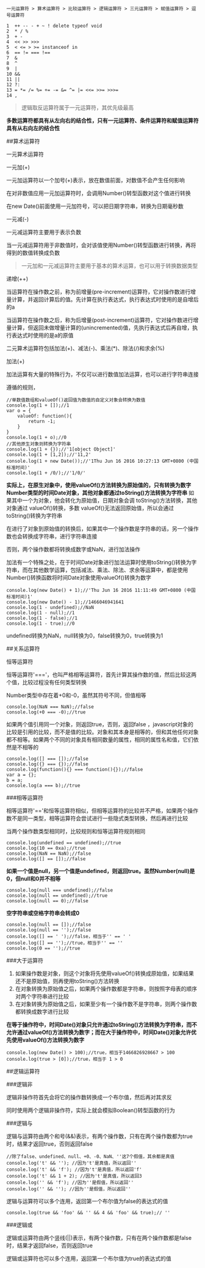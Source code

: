 
    一元运算符 > 算术运算符 > 比较运算符 > 逻辑运算符 > 三元运算符 > 赋值运算符 > 逗号运算符

    1  ++ -- - + ~ ! delete typeof void
    2  * / %
    3  + -
    4  << >> >>>
    5  < <= > >= instanceof in
    6  == != === !==
    7  &
    8  ^
    9  |
    10 &&
    11 ||
    12 ?:
    13 = *= /= %= += -= &= ^= |= <<= >>= >>>=
    14 ,

>逻辑取反运算符属于一元运算符，其优先级最高

**多数运算符都具有从左向右的结合性，只有一元运算符、条件运算符和赋值运算符具有从右向左的结合性**

##算术运算符

  一元算术运算符 

  一元加(+) 

  一元加运算符以一个加号(+)表示，放在数值前面，对数值不会产生任何影响

  在对非数值应用一元加运算符时，会调用Number()转型函数对这个值进行转换

  在new Date()前面使用一元加符号，可以把日期字符串，转换为日期毫秒数

  一元减(-)

  一元减运算符主要用于表示负数

  当一元减运算符用于非数值时，会对该值使用Number()转型函数进行转换，再将得到的数值转换成负数

  >一元加和一元减运算符主要用于基本的算术运算，也可以用于转换数据类型

  递增(++)

  当运算符在操作数之前，称为前增量(pre-increment)运算符，它对操作数进行增量计算，并返回计算后的值。先计算在执行表达式，执行表达式时使用的是自增后的a
  
  当运算符在操作数之后，称为后增量(post-increment)运算符，它对操作数进行增量计算，但返回未做增量计算的(unincremented)值，先执行表达式后再自增，执行表达式时使用的是a的原值


  二元算术运算符包括加法(+)、减法(-)、乘法(*)、除法(/)和求余(%)

  加法(+) 

  加法运算有大量的特殊行为，不仅可以进行数值加法运算，也可以进行字符串连接

  遵循的规则，

    //单数值数组和valueOf()返回值为数值的自定义对象会转换为数值
    console.log(1 + []);//1
    var o = {
        valueOf: function(){
            return -1;
        }
    }
    console.log(1 + o);//0
    //其他原生对象则转换为字符串
    console.log(1 + {});//'1[object Object]'
    console.log(1 + [1,2]);//'11,2'
    console.log(1 + new Date());//'1Thu Jun 16 2016 10:27:13 GMT+0800 (中国标准时间)'
    console.log(1 + /0/);//'1/0/'
  **实际上，在原生对象中，使用valueOf()方法转换为原始值的，只有转换为数字Number类型的时间Date对象，其他对象都通过toString()方法转换为字符串**
  如果其中一个为对象，他会转化为原始值，日期对象会调 toString()方法转换，其他对象通过 valueOf()转换，多数 valueOf()无法返回原始值，所以会通过 toString()转换为字符串

  在进行了对象到原始值的转换后，如果其中一个操作数是字符串的话，另一个操作数也会转换成字符串，进行字符串连接

  否则，两个操作数都将转换成数字或NaN，进行加法操作

  加法有一个特殊之处，在于时间Date对象进行加法运算时使用toString()转换为字符串，而在其他数学运算，包括减法、乘法、除法、求余等运算中，都是使用Number()转换函数将时间Date对象使用valueOf()转换为数字

    console.log(new Date() + 1);//'Thu Jun 16 2016 11:11:49 GMT+0800 (中国标准时间)1'
    console.log(new Date() - 1);//1466046941641
    console.log(1 - undefined);//NaN
    console.log(1 - null);//1
    console.log(1 - false);//1
    console.log(1 - true);//0
  
  undefined转换为NaN，null转换为0，false转换为0，true转换为1

##关系运算符

  恒等运算符

  恒等运算符'==='，也叫严格相等运算符，首先计算其操作数的值，然后比较这两个值，比较过程没有任何类型转换

  Number类型中存在着+0和-0，虽然其符号不同，但值相等

    console.log(NaN === NaN);//false
    console.log(+0 === -0);//true

如果两个值引用同一个对象，则返回true，否则，返回false ，javascript对象的比较是引用的比较，而不是值的比较。对象和其本身是相等的，但和其他任何对象都不相等。如果两个不同的对象具有相同数量的属性，相同的属性名和值，它们依然是不相等的

    console.log([] === []);//false
    console.log({} === {});//false    
    console.log(function(){} === function(){});//false
    var a = {};
    b = a;
    console.log(a === b);//true


  ###相等运算符

  相等运算符'=='和恒等运算符相似，但相等运算符的比较并不严格，如果两个操作数不是同一类型，相等运算符会尝试进行一些隐式类型转换，然后再进行比较

  当两个操作数类型相同时，比较规则和恒等运算符规则相同

    console.log(undefined == undefined);//true
    console.log(10 == 0xa);//true
    console.log(NaN == NaN);//false
    console.log([] == []);//false
  
  **如果一个值是null，另一个值是undefined，则返回true。虽然Number(null)是0，但null和0并不相等**

    console.log(null === undefined);//false
    console.log(null == undefined);//true
    console.log(null == 0);//false
  
  **空字符串或空格字符串会转成0**

    console.log(null == []);//false
    console.log(null == '');//false
    console.log([] == ' ');//false，相当于'' == ' '
    console.log([] == '');//true，相当于'' == ''
    console.log(0 == '');//true

###大于运算符

  1. 如果操作数是对象，则这个对象将先使用valueOf()转换成原始值，如果结果还不是原始值，则再使用toString()方法转换
  2. 在对象转换为原始值之后，如果两个操作数都是字符串，则按照字母表的顺序对两个字符串进行比较
  3. 在对象转换为原始值之后，如果至少有一个操作数不是字符串，则两个操作数都转换成数字进行比较

  **在等于操作符中，时间Date()对象只允许通过toString()方法转换为字符串，而不允许通过valueOf()方法转换为数字；而在大于操作符中，时间Date()对象允许优先使用valueOf()方法转换为数字**

    console.log(new Date() > 100);//true，相当于1466826928667 > 100
    console.log(true > [0]);//true，相当于 1 > 0

##逻辑运算符

  ###逻辑非

  逻辑非操作符首先会将它的操作数转换成一个布尔值，然后再对其求反

  同时使用两个逻辑非操作符，实际上就会模拟Boolean()转型函数的行为

  ###逻辑与

  逻辑与运算符由两个和号(&&)表示，有两个操作数，只有在两个操作数都为true时，结果才返回true，否则返回false

    //除了false、undefined、null、+0、-0、NaN、''这7个假值，其余都是真值
    console.log('t' && ''); //因为't'是真值，所以返回''
    console.log('t' && 'f'); //因为't'是真值，所以返回'f'
    console.log('t' && 1 + 2); //因为't'是真值，所以返回3
    console.log('' && 'f'); //因为''是假值，所以返回''
    console.log('' && ''); //因为''是假值，所以返回''
  
  逻辑与运算符可以多个连用，返回第一个布尔值为false的表达式的值
    
    console.log(true && 'foo' && '' && 4 && 'foo' && true);// ''

  ###逻辑或

  逻辑或运算符由两个竖线(||)表示，有两个操作数，只有在两个操作数都是false时，结果才返回false，否则返回true

  逻辑或运算符也可以多个连用，返回第一个布尔值为true的表达式的值






